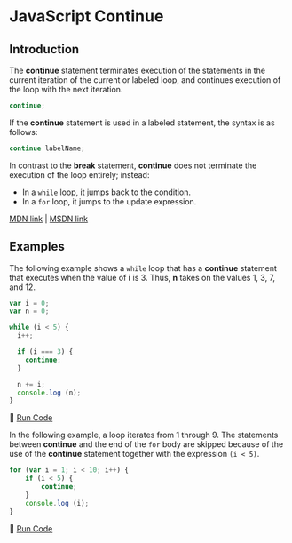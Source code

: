 # JavaScript Continue

## Introduction

The **continue** statement terminates execution of the statements in the current iteration of the current or labeled loop, and continues execution of the loop with the next iteration.

```javascript
continue;
```

If the **continue** statement is used in a labeled statement, the syntax is as follows:

```javascript
continue labelName;
```

In contrast to the **break** statement, **continue** does not terminate the execution of the loop entirely; instead:
- In a `while` loop, it jumps back to the condition.
- In a `for` loop, it jumps to the update expression.

[MDN link](https://developer.mozilla.org/en-US/docs/Web/JavaScript/Reference/Statements/continue) | [MSDN link](https://msdn.microsoft.com/en-us/library/8de3fkc8.aspx)

## Examples

The following example shows a `while` loop that has a **continue** statement that executes when the value of **i** is 3. Thus, **n** takes on the values 1, 3, 7, and 12.

```javascript
var i = 0;
var n = 0;

while (i < 5) {
  i++;

  if (i === 3) {
    continue;
  }

  n += i;
  console.log (n);
}
```

:rocket: [Run Code](https://repl.it/C7hx/0)

In the following example, a loop iterates from 1 through 9. The statements between **continue** and the end of the `for` body are skipped because of the use of the **continue** statement together with the expression `(i < 5)`.

```javascript
for (var i = 1; i < 10; i++) {
    if (i < 5) {
        continue;
    }
    console.log (i);
}
```

:rocket: [Run Code](https://repl.it/C7hs/0)
